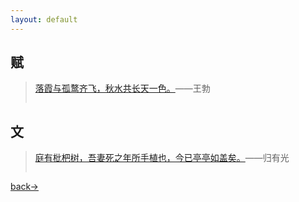```yaml
---
layout: default
---
```


## 赋

> [落霞与孤鹜齐飞，秋水共长天一色。](./shangxi/fu/2021-1-1-luo-xia.html)——王勃
>
> ```
> 
> ```



## 文

> [庭有枇杷树，吾妻死之年所手植也，今已亭亭如盖矣。](./shangxi/wen/2021-1-1-ting-you.html)——归有光
>
> ```
> 
> ```



[back→](https://xiangblq.github.io/wenzhai/pages/shiwen/shiwen.html)

